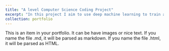 ```yaml
---
title: "A level Computer Science Coding Project"
excerpt: "In this project I aim to use deep machine learning to train a model to predict stock values while including other details such as a user interface, databases, and creating a history of activity. <br/><img src='[/images/500x300.png](https://github.com/CodeMaster420ImInsane/CodeMaster420ImInsane.github.io/blob/master/_portfolio/stfu.PNG)'>"
collection: portfolio
---
```


This is an item in your portfolio. It can be have images or nice text. If you name the file .md, it will be parsed as markdown. If you name the file .html, it will be parsed as HTML. 
